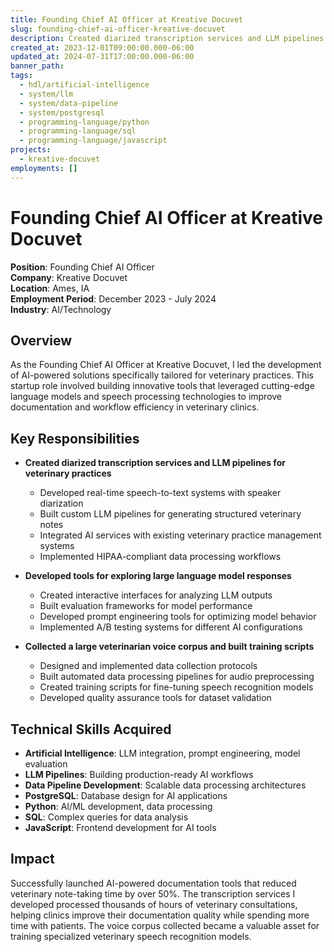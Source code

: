 ```yaml
---
title: Founding Chief AI Officer at Kreative Docuvet
slug: founding-chief-ai-officer-kreative-docuvet
description: Created diarized transcription services and LLM pipelines for veterinary practices, built tools for exploring large language model responses, and collected a large veterinarian voice corpus.
created_at: 2023-12-01T09:00:00.000-06:00
updated_at: 2024-07-31T17:00:00.000-06:00
banner_path: 
tags:
  - hdl/artificial-intelligence
  - system/llm
  - system/data-pipeline
  - system/postgresql
  - programming-language/python
  - programming-language/sql
  - programming-language/javascript
projects:
  - kreative-docuvet
employments: []
---
```


# Founding Chief AI Officer at Kreative Docuvet

**Position**: Founding Chief AI Officer  
**Company**: Kreative Docuvet  
**Location**: Ames, IA  
**Employment Period**: December 2023 - July 2024  
**Industry**: AI/Technology

## Overview

As the Founding Chief AI Officer at Kreative Docuvet, I led the development of AI-powered solutions specifically tailored for veterinary practices. This startup role involved building innovative tools that leveraged cutting-edge language models and speech processing technologies to improve documentation and workflow efficiency in veterinary clinics.

## Key Responsibilities

- **Created diarized transcription services and LLM pipelines for veterinary practices**
  - Developed real-time speech-to-text systems with speaker diarization
  - Built custom LLM pipelines for generating structured veterinary notes
  - Integrated AI services with existing veterinary practice management systems
  - Implemented HIPAA-compliant data processing workflows

- **Developed tools for exploring large language model responses**
  - Created interactive interfaces for analyzing LLM outputs
  - Built evaluation frameworks for model performance
  - Developed prompt engineering tools for optimizing model behavior
  - Implemented A/B testing systems for different AI configurations

- **Collected a large veterinarian voice corpus and built training scripts**
  - Designed and implemented data collection protocols
  - Built automated data processing pipelines for audio preprocessing
  - Created training scripts for fine-tuning speech recognition models
  - Developed quality assurance tools for dataset validation

## Technical Skills Acquired

- **Artificial Intelligence**: LLM integration, prompt engineering, model evaluation
- **LLM Pipelines**: Building production-ready AI workflows
- **Data Pipeline Development**: Scalable data processing architectures
- **PostgreSQL**: Database design for AI applications
- **Python**: AI/ML development, data processing
- **SQL**: Complex queries for data analysis
- **JavaScript**: Frontend development for AI tools

## Impact

Successfully launched AI-powered documentation tools that reduced veterinary note-taking time by over 50%. The transcription services I developed processed thousands of hours of veterinary consultations, helping clinics improve their documentation quality while spending more time with patients. The voice corpus collected became a valuable asset for training specialized veterinary speech recognition models.